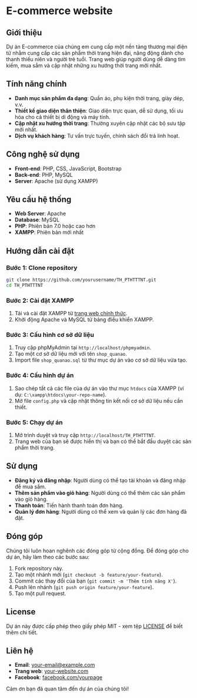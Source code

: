 # E-commerce website

## Giới thiệu

Dự án E-commerce của chúng em cung cấp một nền tảng thương mại điện tử nhằm cung cấp các sản phẩm thời trang hiện đại, năng động dành cho thanh thiếu niên và người trẻ tuổi. Trang web giúp người dùng dễ dàng tìm kiếm, mua sắm và cập nhật những xu hướng thời trang mới nhất.

## Tính năng chính

- **Danh mục sản phẩm đa dạng**: Quần áo, phụ kiện thời trang, giày dép, v.v.
- **Thiết kế giao diện thân thiện**: Giao diện trực quan, dễ sử dụng, tối ưu hóa cho cả thiết bị di động và máy tính.
- **Cập nhật xu hướng thời trang**: Thường xuyên cập nhật các bộ sưu tập mới nhất.
- **Dịch vụ khách hàng**: Tư vấn trực tuyến, chính sách đổi trả linh hoạt.

## Công nghệ sử dụng

- **Front-end**: PHP, CSS, JavaScript, Bootstrap
- **Back-end**: PHP, MySQL
- **Server**: Apache (sử dụng XAMPP)

## Yêu cầu hệ thống

- **Web Server**: Apache
- **Database**: MySQL
- **PHP**: Phiên bản 7.0 hoặc cao hơn
- **XAMPP**: Phiên bản mới nhất

## Hướng dẫn cài đặt

### Bước 1: Clone repository

```bash
git clone https://github.com/yourusername/TH_PTHTTTNT.git
cd TH_PTHTTTNT
```

### Bước 2: Cài đặt XAMPP

1. Tải và cài đặt XAMPP từ [trang web chính thức](https://www.apachefriends.org/index.html).
2. Khởi động Apache và MySQL từ bảng điều khiển XAMPP.

### Bước 3: Cấu hình cơ sở dữ liệu

1. Truy cập phpMyAdmin tại `http://localhost/phpmyadmin`.
2. Tạo một cơ sở dữ liệu mới với tên `shop_quanao`.
3. Import file `shop_quanao.sql` từ thư mục dự án vào cơ sở dữ liệu vừa tạo.

### Bước 4: Cấu hình dự án

1. Sao chép tất cả các file của dự án vào thư mục `htdocs` của XAMPP (ví dụ: `C:\xampp\htdocs\your-repo-name`).
2. Mở file `config.php` và cập nhật thông tin kết nối cơ sở dữ liệu nếu cần thiết.

### Bước 5: Chạy dự án

1. Mở trình duyệt và truy cập `http://localhost/TH_PTHTTTNT`.
2. Trang web của bạn sẽ được hiển thị và bạn có thể bắt đầu duyệt các sản phẩm thời trang.

## Sử dụng

- **Đăng ký và đăng nhập**: Người dùng có thể tạo tài khoản và đăng nhập để mua sắm.
- **Thêm sản phẩm vào giỏ hàng**: Người dùng có thể thêm các sản phẩm vào giỏ hàng.
- **Thanh toán**: Tiến hành thanh toán đơn hàng.
- **Quản lý đơn hàng**: Người dùng có thể xem và quản lý các đơn hàng đã đặt.

## Đóng góp

Chúng tôi luôn hoan nghênh các đóng góp từ cộng đồng. Để đóng góp cho dự án, hãy làm theo các bước sau:

1. Fork repository này.
2. Tạo một nhánh mới (`git checkout -b feature/your-feature`).
3. Commit các thay đổi của bạn (`git commit -m 'Thêm tính năng X'`).
4. Push lên nhánh (`git push origin feature/your-feature`).
5. Tạo một pull request.

## License

Dự án này được cấp phép theo giấy phép MIT - xem tệp [LICENSE](LICENSE) để biết thêm chi tiết.

## Liên hệ

- **Email**: your-email@example.com
- **Trang web**: [your-website.com](http://your-website.com)
- **Facebook**: [facebook.com/yourpage](http://facebook.com/yourpage)

Cảm ơn bạn đã quan tâm đến dự án của chúng tôi!
